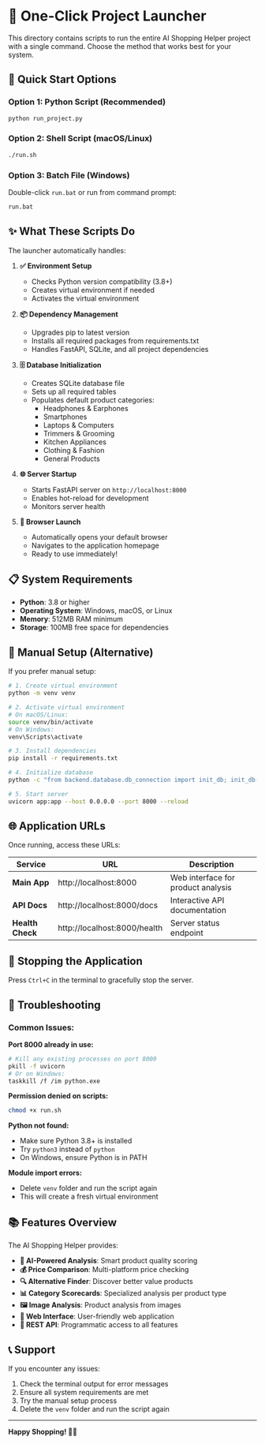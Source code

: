 # 🚀 One-Click Project Launcher

This directory contains scripts to run the entire AI Shopping Helper project with a single command. Choose the method that works best for your system.

## 🎯 Quick Start Options

### Option 1: Python Script (Recommended)
```bash
python run_project.py
```

### Option 2: Shell Script (macOS/Linux)
```bash
./run.sh
```

### Option 3: Batch File (Windows)
Double-click `run.bat` or run from command prompt:
```cmd
run.bat
```

## ✨ What These Scripts Do

The launcher automatically handles:

1. **✅ Environment Setup**
   - Checks Python version compatibility (3.8+)
   - Creates virtual environment if needed
   - Activates the virtual environment

2. **📦 Dependency Management**
   - Upgrades pip to latest version
   - Installs all required packages from requirements.txt
   - Handles FastAPI, SQLite, and all project dependencies

3. **🗄️ Database Initialization**
   - Creates SQLite database file
   - Sets up all required tables
   - Populates default product categories:
     - Headphones & Earphones
     - Smartphones
     - Laptops & Computers
     - Trimmers & Grooming
     - Kitchen Appliances
     - Clothing & Fashion
     - General Products

4. **🌐 Server Startup**
   - Starts FastAPI server on `http://localhost:8000`
   - Enables hot-reload for development
   - Monitors server health

5. **🎯 Browser Launch**
   - Automatically opens your default browser
   - Navigates to the application homepage
   - Ready to use immediately!

## 📋 System Requirements

- **Python**: 3.8 or higher
- **Operating System**: Windows, macOS, or Linux
- **Memory**: 512MB RAM minimum
- **Storage**: 100MB free space for dependencies

## 🔧 Manual Setup (Alternative)

If you prefer manual setup:

```bash
# 1. Create virtual environment
python -m venv venv

# 2. Activate virtual environment
# On macOS/Linux:
source venv/bin/activate
# On Windows:
venv\Scripts\activate

# 3. Install dependencies
pip install -r requirements.txt

# 4. Initialize database
python -c "from backend.database.db_connection import init_db; init_db()"

# 5. Start server
uvicorn app:app --host 0.0.0.0 --port 8000 --reload
```

## 🌐 Application URLs

Once running, access these URLs:

| Service | URL | Description |
|---------|-----|-------------|
| **Main App** | http://localhost:8000 | Web interface for product analysis |
| **API Docs** | http://localhost:8000/docs | Interactive API documentation |
| **Health Check** | http://localhost:8000/health | Server status endpoint |

## 🛑 Stopping the Application

Press `Ctrl+C` in the terminal to gracefully stop the server.

## 🐛 Troubleshooting

### Common Issues:

**Port 8000 already in use:**
```bash
# Kill any existing processes on port 8000
pkill -f uvicorn
# Or on Windows:
taskkill /f /im python.exe
```

**Permission denied on scripts:**
```bash
chmod +x run.sh
```

**Python not found:**
- Make sure Python 3.8+ is installed
- Try `python3` instead of `python`
- On Windows, ensure Python is in PATH

**Module import errors:**
- Delete `venv` folder and run the script again
- This will create a fresh virtual environment

## 📚 Features Overview

The AI Shopping Helper provides:

- **🤖 AI-Powered Analysis**: Smart product quality scoring
- **💰 Price Comparison**: Multi-platform price checking
- **🔍 Alternative Finder**: Discover better value products
- **📊 Category Scorecards**: Specialized analysis per product type
- **🖼️ Image Analysis**: Product analysis from images
- **📱 Web Interface**: User-friendly web application
- **🔌 REST API**: Programmatic access to all features

## 📞 Support

If you encounter any issues:

1. Check the terminal output for error messages
2. Ensure all system requirements are met
3. Try the manual setup process
4. Delete the `venv` folder and run the script again

---

**Happy Shopping! 🛒✨**
